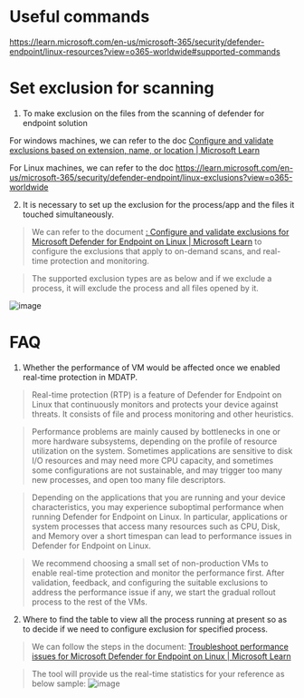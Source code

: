 # Useful commands
https://learn.microsoft.com/en-us/microsoft-365/security/defender-endpoint/linux-resources?view=o365-worldwide#supported-commands


# Set exclusion for scanning

1. To make exclusion on the files from the scanning of defender for endpoint solution

For windows machines, we can refer to the doc [Configure and validate exclusions based on extension, name, or location | Microsoft Learn](https://learn.microsoft.com/en-us/microsoft-365/security/defender-endpoint/configure-extension-file-exclusions-microsoft-defender-antivirus?view=o365-worldwide)

For Linux machines, we can refer to the doc https://learn.microsoft.com/en-us/microsoft-365/security/defender-endpoint/linux-exclusions?view=o365-worldwide

2. It is necessary to set up the exclusion for the process/app and the files it touched simultaneously.

>We can refer to the document [: Configure and validate exclusions for Microsoft Defender for Endpoint on Linux | Microsoft Learn](https://learn.microsoft.com/en-us/microsoft-365/security/defender-endpoint/linux-exclusions?view=o365-worldwide) to configure the exclusions that apply to on-demand scans, and real-time protection and monitoring.

>The supported exclusion types are as below and if we exclude a process, it will exclude the process and all files opened by it.

![image](https://user-images.githubusercontent.com/96930989/210125431-f5814095-aec5-41ef-8d59-7e7fc29ea607.png)


# FAQ
 
1. Whether the performance of VM would be affected once we enabled real-time protection in MDATP.

>Real-time protection (RTP) is a feature of Defender for Endpoint on Linux that continuously monitors and protects your device against threats. It consists of file and process monitoring and other heuristics.
	
>Performance problems are mainly caused by bottlenecks in one or more hardware subsystems, depending on the profile of resource utilization on the system. Sometimes applications are sensitive to disk I/O resources and may need more CPU capacity, and sometimes some configurations are not sustainable, and may trigger too many new processes, and open too many file descriptors.
	
>Depending on the applications that you are running and your device characteristics, you may experience suboptimal performance when running Defender for Endpoint on Linux. In particular, applications or system processes that access many resources such as CPU, Disk, and Memory over a short timespan can lead to performance issues in Defender for Endpoint on Linux.
	
>We recommend choosing a small set of non-production VMs to enable real-time protection and monitor the performance first. After validation, feedback, and configuring the suitable exclusions to address the performance issue if any, we start the gradual rollout process to the rest of the VMs.
	
 2. Where to find the table to view all the process running at present so as to decide if we need to configure exclusion for specified process.
	
>We can follow the steps in the document: [Troubleshoot performance issues for Microsoft Defender for Endpoint on Linux | Microsoft Learn](https://learn.microsoft.com/en-us/microsoft-365/security/defender-endpoint/linux-support-perf?view=o365-worldwide#troubleshoot-performance-issues-using-real-time-protection-statistics)

>The tool will provide us the real-time statistics for your reference as below sample:
	![image](https://user-images.githubusercontent.com/96930989/210125263-1c8cc644-7294-4886-b296-d432856cd81b.png)
